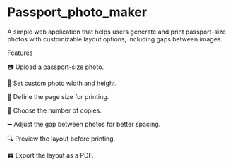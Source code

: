 # Passport_photo_maker
A simple web application that helps users generate and print passport-size photos with customizable layout options, including gaps between images.

Features

📷 Upload a passport-size photo.

📏 Set custom photo width and height.

📄 Define the page size for printing.

🔢 Choose the number of copies.

➖ Adjust the gap between photos for better spacing.

🔍 Preview the layout before printing.

🖨️ Export the layout as a PDF.
